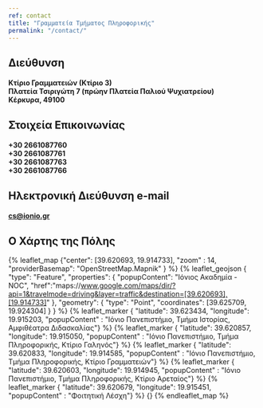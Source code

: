 ```yaml
---
ref: contact
title: "Γραμματεία Τμήματος Πληροφορικής"
permalink: "/contact/"
---
```



## <i class= "fa fa-map-marker-alt" style="color: orange; font-size: x-large;" aria-hidden="true"></i> Διεύθυνση
#### Κτίριο Γραμματειών (Κτίριο 3)<br>Πλατεία Τσιριγώτη 7 (πρώην Πλατεία Παλιού Ψυχιατρείου)<br>Κέρκυρα, 49100

## <i class="fa fa-phone" style="color: orange; font-size: x-large;"></i> Στοιχεία Επικοινωνίας
#### +30 2661087760<br>+30 2661087761<br>+30 2661087763<br>+30 2661087766

## <i class="far fa-envelope" style="color: orange; font-size: x-large;"></i> Ηλεκτρονική Διεύθυνση e-mail
#### cs@ionio.gr

## <i class="far fa-map" style="color: orange; font-size: x-large;"></i> Ο Χάρτης της Πόλης



{% leaflet_map {"center": [39.620693, 19.914733],
                "zoom" : 14,
                "providerBasemap": "OpenStreetMap.Mapnik" }
%}
{% leaflet_geojson {
        "type": "Feature",
        "properties": {
             "popupContent": "Ιόνιος Ακαδημία - NOC",
             "href":"maps://www.google.com/maps/dir/?api=1&travelmode=driving&layer=traffic&destination=[39.620693],[19.914733]"
        },
        "geometry": {
            "type": "Point",
            "coordinates": [39.625709, 19.924304]
        } 
    }
%}
{% leaflet_marker { "latitude": 39.623434,
                    "longitude": 19.915203,
                    "popupContent" : "Ιόνιο Πανεπιστήμιο, Τμήμα Ιστορίας, Αμφιθέατρα Διδασκαλίας"}
%}
{% leaflet_marker { "latitude": 39.620857,
                    "longitude": 19.915050,
                    "popupContent" : "Ιόνιο Πανεπιστήμιο, Τμήμα Πληροφορικής, Κτίριο Γαληνός"}
%}
{% leaflet_marker { "latitude": 39.620833,
                    "longitude": 19.914585,
                    "popupContent" : "Ιόνιο Πανεπιστήμιο, Τμήμα Πληροφορικής, Κτίριο Γραμματειών"}
%}
{% leaflet_marker { "latitude": 39.620603,
                    "longitude": 19.914945,
                    "popupContent" : "Ιόνιο Πανεπιστήμιο, Τμήμα Πληροφορικής, Κτίριο Αρεταίος"}
%}
{% leaflet_marker { "latitude": 39.620679,
                    "longitude": 19.915451,
                    "popupContent" : "Φοιτητική Λέσχη"}
%}
{}
{% endleaflet_map %}

